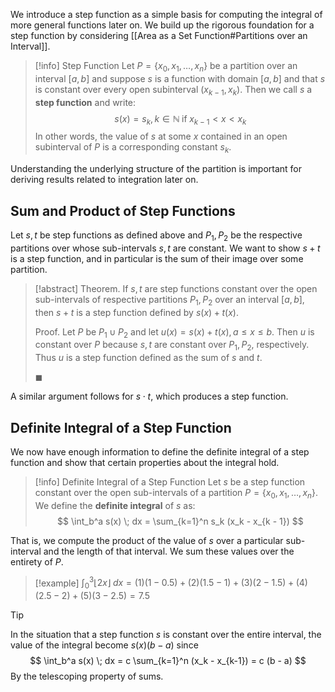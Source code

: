 We introduce a step function as a simple basis for computing the integral of more general functions later on. We build up the rigorous foundation for a step function by considering [[Area as a Set Function#Partitions over an Interval]].

> [!info] Step Function
> Let $P = \{ x_0, x_1, \dots, x_n \}$ be a partition over an interval $[a, b]$ and suppose $s$ is a function with domain $[a, b]$ and that $s$ is constant over every open subinterval $(x_{k-1}, x_k)$. Then we call $s$ a **step function** and write:
> $$
> s(x) = s_k, k \in \mathbb{N} \; \text{if} \; x_{k - 1} < x < x_k
> $$
> In other words, the value of $s$ at some $x$ contained in an open subinterval of $P$ is a corresponding constant $s_k$.

Understanding the underlying structure of the partition is important for deriving results related to integration later on.

## Sum and Product of Step Functions

Let $s, t$ be step functions as defined above and $P_1, P_2$ be the respective partitions over whose sub-intervals $s, t$ are constant. We want to show $s + t$ is a step function, and in particular is the sum of their image over some partition.

> [!abstract] Theorem.
> If $s, t$ are step functions constant over the open sub-intervals of respective partitions $P_1, P_2$ over an interval $[a, b]$, then $s + t$ is a step function defined by $s(x) + t(x)$.
>
> Proof.
> Let $P$ be $P_1 \cup P_2$ and let $u(x) = s(x) + t(x), a \leqslant x \leqslant b$. Then $u$ is constant over $P$ because $s, t$ are constant over $P_1, P_2$, respectively. Thus $u$ is a step function defined as the sum of $s$ and $t$.
>
> $\blacksquare$

A similar argument follows for $s \cdot t$, which produces a step function.

## Definite Integral of a Step Function

We now have enough information to define the definite integral of a step function and show that certain properties about the integral hold.

> [!info] Definite Integral of a Step Function
> Let $s$ be a step function constant over the open sub-intervals of a partition $P = \{ x_0, x_1, \dots, x_n \}$. We define the **definite integral** of $s$ as:
> $$
> \int_b^a s(x) \; dx = \sum_{k=1}^n s_k (x_k - x_{k - 1})
> $$

That is, we compute the product of the value of $s$ over a particular sub-interval and the length of that interval. We sum these values over the entirety of $P$.

> [!example]
> $\int_0^3 \lfloor 2x \rfloor \; dx = (1)(1 - 0.5) + (2)(1.5 - 1) + (3)(2 - 1.5) + (4)(2.5 - 2) + (5)(3 - 2.5) = 7.5$

> [!tip]
> In the situation that a step function $s$ is constant over the entire interval, the value of the integral become $s(x)(b - a)$ since
> $$
> \int_b^a s(x) \; dx = c \sum_{k=1}^n (x_k - x_{k-1}) = c (b - a)
> $$
> By the telescoping property of sums.
